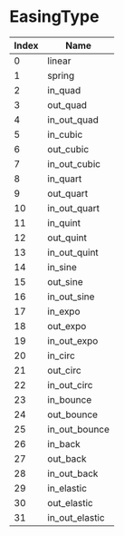 # EasingType

Index | Name
--- | ---
0 | linear
1 | spring
2 | in_quad
3 | out_quad
4 | in_out_quad
5 | in_cubic
6 | out_cubic
7 | in_out_cubic
8 | in_quart
9 | out_quart
10 | in_out_quart
11 | in_quint
12 | out_quint
13 | in_out_quint
14 | in_sine
15 | out_sine
16 | in_out_sine
17 | in_expo
18 | out_expo
19 | in_out_expo
20 | in_circ
21 | out_circ
22 | in_out_circ
23 | in_bounce
24 | out_bounce
25 | in_out_bounce
26 | in_back
27 | out_back
28 | in_out_back
29 | in_elastic
30 | out_elastic
31 | in_out_elastic